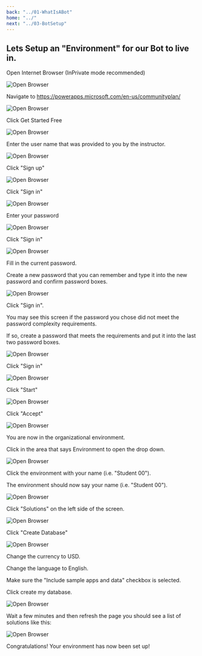 ```yaml
---
back: "../01-WhatIsABot"
home: "../"
next: "../03-BotSetup"
---
```


## Lets Setup an "Environment" for our Bot to live in. 

Open Internet Browser (InPrivate mode recommended)

![Open Browser](./images/ES01.png) 

Navigate to https://powerapps.microsoft.com/en-us/communityplan/

![Open Browser](./images/ES02.png)

Click Get Started Free

![Open Browser](./images/ES03.png)

Enter the user name that was provided to you by the instructor.  

![Open Browser](./images/ES04.png)

Click "Sign up"

![Open Browser](./images/ES05.png)

Click "Sign in"

![Open Browser](./images/ES06.png)

Enter your password

![Open Browser](./images/ES07.png)

Click "Sign in"

![Open Browser](./images/ES08.png)

Fill in the current password.

Create a new password that you can remember and type it into the new password and confirm password boxes.

![Open Browser](./images/ES09.png)

Click "Sign in".

You may see this screen if the password you chose did not meet the password complexity requirements.

If so, create a password that meets the requirements and put it into the last two password boxes.

![Open Browser](./images/ES10.png)

Click "Sign in"

![Open Browser](./images/ES12.png)

Click "Start"

![Open Browser](./images/ES13.png)

Click "Accept"

![Open Browser](./images/ES14.png)

You are now in the organizational environment.

Click in the area that says Environment to open the drop down.

![Open Browser](./images/ES15v2.png)

Click the environment with your name (i.e. "Student 00").

The environment should now say your name (i.e. "Student 00").

![Open Browser](./images/ES16v2.png)

Click "Solutions" on the left side of the screen.

![Open Browser](./images/ES17.png)

Click "Create Database"

![Open Browser](./images/ES18.png)

Change the currency to USD.

Change the language to English.

Make sure the "Include sample apps and data" checkbox is selected.

Click create my database.

![Open Browser](./images/ES19.png)

Wait a few minutes and then refresh the page you should see a list of solutions like this:

![Open Browser](./images/ES20.png)

Congratulations! Your environment has now been set up!

